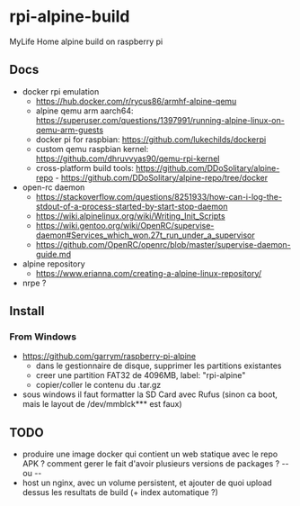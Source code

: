 # rpi-alpine-build
MyLife Home alpine build on raspberry pi

## Docs

- docker rpi emulation
  - https://hub.docker.com/r/rycus86/armhf-alpine-qemu
  - alpine qemu arm aarch64: https://superuser.com/questions/1397991/running-alpine-linux-on-qemu-arm-guests
  - docker pi for raspbian: https://github.com/lukechilds/dockerpi
  - custom qemu raspbian kernel: https://github.com/dhruvvyas90/qemu-rpi-kernel
  - cross-platform build tools: https://github.com/DDoSolitary/alpine-repo - https://github.com/DDoSolitary/alpine-repo/tree/docker
- open-rc daemon
  - https://stackoverflow.com/questions/8251933/how-can-i-log-the-stdout-of-a-process-started-by-start-stop-daemon
  - https://wiki.alpinelinux.org/wiki/Writing_Init_Scripts
  - https://wiki.gentoo.org/wiki/OpenRC/supervise-daemon#Services_which_won.27t_run_under_a_supervisor
  - https://github.com/OpenRC/openrc/blob/master/supervise-daemon-guide.md
- alpine repository
  - https://www.erianna.com/creating-a-alpine-linux-repository/
- nrpe ?

## Install

### From Windows

 - https://github.com/garrym/raspberry-pi-alpine
   - dans le gestionnaire de disque, supprimer les partitions existantes
   - creer une partition FAT32 de 4096MB, label: "rpi-alpine"
   - copier/coller le contenu du .tar.gz
 - sous windows il faut formatter la SD Card avec Rufus (sinon ca boot, mais le layout de /dev/mmblck*** est faux)

## TODO

- produire une image docker qui contient un web statique avec le repo APK ? comment gerer le fait d'avoir plusieurs versions de packages ?
   -- ou --
- host un nginx, avec un volume persistent, et ajouter de quoi upload dessus les resultats de build (+ index automatique ?)
